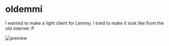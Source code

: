 # oldemmi
I wanted to make a light client for Lemmy. I tried to make it look like from the old internet :P

![preview](https://github.com/user-attachments/assets/f6e9be0b-b1ff-4d6d-abe5-c89124b6be81)
